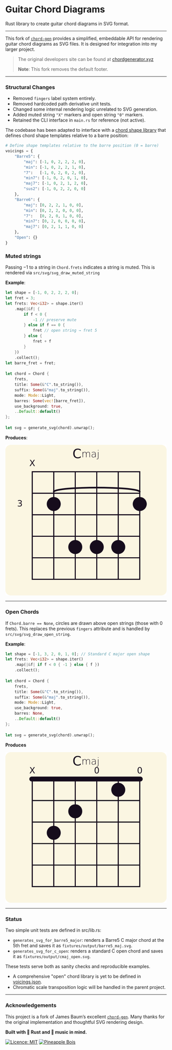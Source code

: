 # Guitar Chord Diagrams

Rust library to create guitar chord diagrams in SVG format.

----

This fork of [`chord-gen`](https://github.com/whostolemyhat/chord-gen/tree/main) provides a simplified, embeddable API for rendering guitar chord diagrams as SVG files. It is designed for integration into my larger project.

> The original developers site can be found at [chordgenerator.xyz](https://chordgenerator.xyz)
> 
> **Note**: This fork removes the default footer.


----

### Structural Changes

- Removed `fingers` label system entirely.
- Removed hardcoded path derivative unit tests.
- Changed some internal rendering logic unrelated to SVG generation.
- Added muted string `"X"` markers and open string `"0"` markers.
- Retained the CLI interface in `main.rs` for reference (not active).

The codebase has been adapted to interface with a [chord shape library](assets/voicings.json) that defines chord shape templates relative to a barre position:

```python
# Define shape templates relative to the barre position (0 = barre)
voicings = {
    "Barre5": {
        "maj": [-1, 0, 2, 2, 2, 0],
        "min": [-1, 0, 2, 2, 1, 0],
        "7":   [-1, 0, 2, 0, 2, 0],
        "min7": [-1, 0, 2, 0, 1, 0],
        "maj7": [-1, 0, 2, 1, 2, 0],
        "sus2": [-1, 0, 2, 2, 0, 0]
    },
    "Barre6": {
        "maj": [0, 2, 2, 1, 0, 0],
        "min": [0, 2, 2, 0, 0, 0],
        "7":   [0, 2, 0, 1, 0, 0],
        "min7": [0, 2, 0, 0, 0, 0],
        "maj7": [0, 2, 1, 1, 0, 0]
    },
    "Open": {}
}
```

### Muted strings

Passing $-1$ to a string in `Chord.frets` indicates a string is muted. This is rendered via `src/svg/svg_draw_muted_string`

**Example**:

```rust
let shape = [-1, 0, 2, 2, 2, 0];
let fret = 3;
let frets: Vec<i32> = shape.iter()
    .map(|&f| {
        if f < 0 {
            -1 // preserve mute
        } else if f == 0 {
            fret // open string → fret 5
        } else {
            fret + f
        }
    })
    .collect();
let barre_fret = fret;

let chord = Chord {
    frets,
    title: Some(&"C".to_string()),
    suffix: Some(&"maj".to_string()),
    mode: Mode::Light,
    barres: Some(vec![barre_fret]),
    use_background: true,
    ..Default::default()
};

let svg = generate_svg(chord).unwrap();
```

**Produces**:

![img](assets/barre3_maj.svg)

----

### Open Chords 

If `Chord.barre == None`, circles are drawn above open strings (those with 0 frets). This replaces the previous `fingers` attribute and is handled by `src/svg/svg_draw_open_string`.

**Example**:

```rust
let shape = [-1, 3, 2, 0, 1, 0]; // Standard C major open shape
let frets: Vec<i32> = shape.iter()
    .map(|&f| if f < 0 { -1 } else { f })
    .collect();

let chord = Chord {
    frets,
    title: Some(&"C".to_string()),
    suffix: Some(&"maj".to_string()),
    mode: Mode::Light,
    use_background: true,
    barres: None,
    ..Default::default()
};

let svg = generate_svg(chord).unwrap();
```

**Produces**

![img](assets/cmaj_open.svg)

----

### Status

Two simple unit tests are defined in src/lib.rs:
- `generates_svg_for_barre5_major`: renders a Barre5 C major chord at the 5th fret and saves it as `fixtures/output/barre5_maj.svg`.
- `generates_svg_for_c_open`: renders a standard C open chord and saves it as `fixtures/output/cmaj_open.svg`.

These tests serve both as sanity checks and reproducible examples.

- A comprehensive "open" chord library is yet to be defined in [voicings.json](assets/voicings.json).
- Chromatic scale transposition logic will be handled in the parent project.

----

### Acknowledgements

This project is a fork of James Baum’s excellent [`chord-gen`](https://github.com/whostolemyhat/chord-gen/tree/main). Many thanks for the original implementation and thoughtful SVG rendering design.

**Built with 🦀 Rust and 🎸 music in mind.**

[![Licence: MIT](https://img.shields.io/badge/Licence-MIT-yellow.svg)](LICENSE.md) [![Pineapple Bois](https://img.shields.io/badge/Website-Pineapple_Bois-5087B2.svg?style=flat&logo=telegram)](https://pineapple-bois.github.io)

